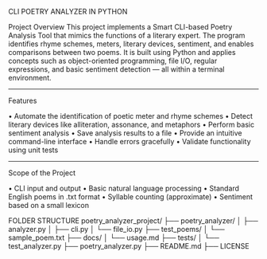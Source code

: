 CLI POETRY ANALYZER IN PYTHON

Project Overview
This project implements a Smart CLI-based Poetry Analysis Tool that mimics the functions of a literary expert. The program identifies rhyme schemes, meters, literary devices, sentiment, and enables comparisons between two poems. It is built using Python and applies concepts such as object-oriented programming, file I/O, regular expressions, and basic sentiment detection — all within a terminal environment.
________________________________________

Features

•	Automate the identification of poetic meter and rhyme schemes
•	Detect literary devices like alliteration, assonance, and metaphors
•	Perform basic sentiment analysis
•	Save analysis results to a file
•	Provide an intuitive command-line interface
•	Handle errors gracefully
•	Validate functionality using unit tests
________________________________________
Scope of the Project

•	CLI input and output
•	Basic natural language processing
•	Standard English poems in .txt format
•	Syllable counting (approximate)
•	Sentiment based on a small lexicon

FOLDER STRUCTURE
poetry_analyzer_project/
├── poetry_analyzer/
│   ├── analyzer.py
│   ├── cli.py
│   └── file_io.py
├── test_poems/
│   └── sample_poem.txt
├── docs/
│   └── usage.md
├── tests/
│   └── test_analyzer.py
├── poetry_analyzer.py
├── README.md
├── LICENSE


